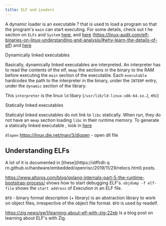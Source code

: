 ```yaml
---
title: ELF and Loaders
---
```


A dynamic loader is an executable ? that is used to load a program so that the program's `main` can start executing. 
For some details, check out t he section on `ELFs` and `System` [here](https://en.wikipedia.org/wiki/Dynamic_linker#Unix-like_systems_using_ELF,_and_Darwin-based_systems), and [here](https://greek0.net/elf.html) (https://linux-audit.com/elf-binaries-on-linux-understanding-and-analysis/#why-learn-the-details-of-elf)
and [here](https://unix.stackexchange.com/questions/467999/how-to-run-programs-with-ld-linux-so)

Dynamically linked executables

Basically, dynamically linked executables are interpreted. An interpreter has to read the contents of the elf, `mmap` the sections in the binary to the RAM before executing the `main` section of the executable.
Each `executable` hardcodes the path to the interpreter in the binary, under the `INTERP` entry, under the `dynamic` section of the library. 

This `interpreter` is the linux `ld` libary (`/usr/lib/ld-linux-x86-64.so.2`, etc)

Statically linked executables

Staticalyl linked executables do not link to `libc` statically. When run, they do not have an `mmap` section loading `libc` in their runtime memory.
To generate a statically linked executable , look in [here](https://www.systutorials.com/how-to-statically-link-c-and-c-programs-on-linux-with-gcc/)

`dlopen`
https://linux.die.net/man/3/dlopen - open dll file


## Understanding ELFs
A lot of it is documented in [these](https://stffrdh q 	rn.github.io/hardware/embedded/openrisc/2019/11/29/relocs.html) posts.


https://www.altoros.com/blog/golang-internals-part-5-the-runtime-bootstrap-process/ shows how to start debugging ELF's. `objdump -f elf-file` shows the `start address` of Execution in an ELF file.



`BFD` - binary format description  (+ library) is an abstraction library to work on object files, irrespective of  the object file format. 
`BFD` is used by readelf.



https://zig.news/gw1/learning-about-elf-with-zig-22eb
Is a blog post on learning about ELF's with Zig. 

